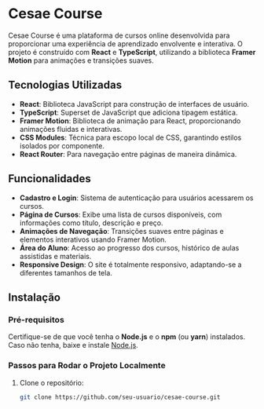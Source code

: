 # Cesae Course

Cesae Course é uma plataforma de cursos online desenvolvida para proporcionar uma experiência de aprendizado envolvente e interativa. O projeto é construído com **React** e **TypeScript**, utilizando a biblioteca **Framer Motion** para animações e transições suaves.

## Tecnologias Utilizadas

- **React**: Biblioteca JavaScript para construção de interfaces de usuário.
- **TypeScript**: Superset de JavaScript que adiciona tipagem estática.
- **Framer Motion**: Biblioteca de animação para React, proporcionando animações fluidas e interativas.
- **CSS Modules**: Técnica para escopo local de CSS, garantindo estilos isolados por componente.
- **React Router**: Para navegação entre páginas de maneira dinâmica.

## Funcionalidades

- **Cadastro e Login**: Sistema de autenticação para usuários acessarem os cursos.
- **Página de Cursos**: Exibe uma lista de cursos disponíveis, com informações como título, descrição e preço.
- **Animações de Navegação**: Transições suaves entre páginas e elementos interativos usando Framer Motion.
- **Área do Aluno**: Acesso ao progresso dos cursos, histórico de aulas assistidas e materiais.
- **Responsive Design**: O site é totalmente responsivo, adaptando-se a diferentes tamanhos de tela.

## Instalação

### Pré-requisitos

Certifique-se de que você tenha o **Node.js** e o **npm** (ou **yarn**) instalados. Caso não tenha, baixe e instale [Node.js](https://nodejs.org/).

### Passos para Rodar o Projeto Localmente

1. Clone o repositório:
   ```bash
   git clone https://github.com/seu-usuario/cesae-course.git

